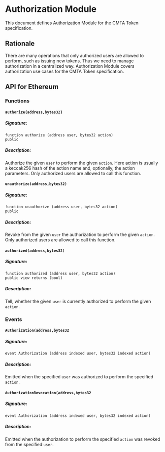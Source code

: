 # Authorization Module

This document defines Authorization Module for the CMTA Token specification.

## Rationale

There are many operations that only authorized users are allowed to perform, such as issuing new tokens. Thus we need to manage authorization in a centralized way.
Authorization Module covers authorization use cases for the CMTA Token specification.

## API for Ethereum

### Functions

#### `authorize(address,bytes32)`

##### Signature:

    function authorize (address user, bytes32 action)
    public

##### Description:

Authorize the given `user` to perform the given `action`.
Here action is usually a keccak256 hash of the action name and, optionally, the action parameters.
Only authorized users are allowed to call this function.

#### `unauthorize(address,bytes32)`

##### Signature:

    function unauthorize (address user, bytes32 action)
    public

##### Description:

Revoke from the given `user` the authorization to perform the given `action`.
Only authorized users are allowed to call this function.

#### `authorized(address,bytes32)`

##### Signature:

    function authorized (address user, bytes32 action)
    public view returns (bool)

##### Description:

Tell, whether the given `user` is currently authorized to perform the given `action`.

### Events

#### `Authorization(address,bytes32`

##### Signature:

    event Authorization (address indexed user, bytes32 indexed action)

##### Description:

Emitted when the specified `user` was authorized to perform the specified `action`.

#### `AuthorizationRevocation(address,bytes32`

##### Signature:

    event Authorization (address indexed user, bytes32 indexed action)

##### Description:

Emitted when the authorization to perform the specified `action` was revoked from the specified `user`.
